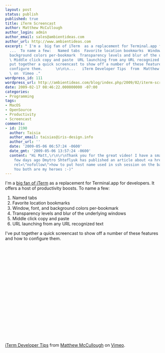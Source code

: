 ```yaml
---
layout: post
status: publish
published: true
title: iTerm Screencast
author: Matthew McCullough
author_login: admin
author_email: sales@ambientideas.com
author_url: http://www.ambientideas.com
excerpt: " I'm a  big fan of iTerm  as a replacement for Terminal.app for developers.
  ...  To name a few:   Named tabs  Favorite location bookmarks  Window, font, and
  background colors per-bookmark  Transparency levels and blur of the underlying windows
  \ Middle click copy and paste  URL launching from any URL recognized text   I've
  put together a quick screencast to show off a number of these features and how to
  configure them.      \n\n\n...   iTerm Developer Tips  from  Matthew McCullough
  \ on  Vimeo ."
wordpress_id: 111
wordpress_url: http://ambientideas.com/blog/index.php/2009/02/iterm-screencast/
date: 2009-02-17 08:46:22.000000000 -07:00
categories:
- Programming
tags:
- MacOS
- OpenSource
- Productivity
- Screencast
comments:
- id: 2190
  author: Taisia
  author_email: taisias@iris-design.info
  author_url: ''
  date: '2009-05-06 06:57:24 -0600'
  date_gmt: '2009-05-06 13:57:24 -0600'
  content: "Hi Matt,\r\n\r\nThank you for the great video! I have a small addition:
    few days ago Dmytro Shteflyuk has published an article about <a href=\"http://kpumuk.info/mac-os-x/how-to-show-ssh-host-name-on-the-iterms-background/\"
    rel=\"nofollow\">how to put host name used in ssh session on the background</a>.
    You both are my heroes :-)"
---
```

<p>I'm a <a href="http://iterm.sourceforge.net" target="_blank">big fan of iTerm</a> as a replacement for Terminal.app for developers. It offers a host of productivity boosts. To name a few:</p>
<ol>
  <li>Named tabs</li>

  <li>Favorite location bookmarks</li>

  <li>Window, font, and background colors per-bookmark</li>

  <li>Transparency levels and blur of the underlying windows</li>

  <li>Middle click copy and paste</li>

  <li>URL launching from any URL recognized text</li>
</ol>
<p>I've put together a quick screencast to show off a number of these features and how to configure them.</p><br />
<object width="400" height="300">
  <param name="allowfullscreen" value="true" />
  <param name="allowscriptaccess" value="always" />
  <param name="movie" value="http://vimeo.com/moogaloop.swf?clip_id=3246156&amp;server=vimeo.com&amp;show_title=1&amp;show_byline=1&amp;show_portrait=0&amp;color=&amp;fullscreen=1" />
  <embed src="http://vimeo.com/moogaloop.swf?clip_id=3246156&amp;server=vimeo.com&amp;show_title=1&amp;show_byline=1&amp;show_portrait=0&amp;color=&amp;fullscreen=1" type="application/x-shockwave-flash" allowfullscreen="true" allowscriptaccess="always" width="400" height="300" />
</object><br />
<a href="http://vimeo.com/3246156">iTerm Developer Tips</a> from <a href="http://vimeo.com/user1230574">Matthew McCullough</a> on <a href="http://vimeo.com">Vimeo</a>.
